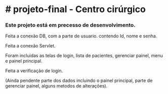 <h1># projeto-final - Centro cirúrgico</h1>

<h3>Este projeto está em precesso de desenvolvimento.</h3>

<p>Feita a conexão DB, com a parte de usuario. contendo Id, nome e senha.</p>
<p>Feita a conexão Servlet.</p>
<p>Foram incluidas as telas de login, lista de pacientes, gerenciar painel, menu e painel principal.</p>
<p>Feita a verificação de login.</p>

(Ainda pendente parte dos dados incluindo o painel principal, parte de gerenciar painel, alguns metodos de alterações).
